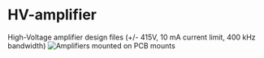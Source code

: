 # HV-amplifier
High-Voltage amplifier design files (+/- 415V, 10 mA current limit, 400 kHz bandwidth)
![Amplifiers mounted on PCB mounts]([https://github.com/[username]/[reponame]/blob/[branch]/image.jpg](https://github.com/mbrijbhushan/HV-amplifier/blob/main/PCB_mounting/Amplifer__PCB_mount%20v39.png?raw=true))

